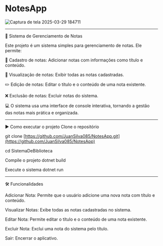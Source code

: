 # NotesApp

![Captura de tela 2025-03-29 184711](https://github.com/user-attachments/assets/089a0343-1776-4821-812f-4a5ac18ba541)

-------------------------------------------------------------------------------------------------------------------------

📓 Sistema de Gerenciamento de Notas
                                                                                                                                                                                           
 Este projeto é um sistema simples para gerenciamento de notas. Ele permite:

📝 Cadastro de notas: Adicionar notas com informações como título e conteúdo.

👀 Visualização de notas: Exibir todas as notas cadastradas.

✏️ Edição de notas: Editar o título e o conteúdo de uma nota existente.

❌ Exclusão de notas: Excluir notas do sistema.

💻 O sistema usa uma interface de console interativa, tornando a gestão das notas mais prática e organizada.

-------------------------------------------------------------------------------------------------------------------------------------

▶️ Como executar o projeto
Clone o repositório

git clone [https://github.com/JuanSilva085/NotesApp.git](https://github.com/JuanSilva085/NotesApp)                                                                            
                                                                                                                                                                                             
cd SistemaDeBiblioteca

Compile o projeto
dotnet build

Execute o sistema
dotnet run

-----------------------------------------------------------------------------------------------------------------

🛠️ Funcionalidades
                                                                                                                                                                                      
Adicionar Nota: Permite que o usuário adicione uma nova nota com título e conteúdo.

Visualizar Notas: Exibe todas as notas cadastradas no sistema.

Editar Nota: Permite editar o título e o conteúdo de uma nota existente.

Excluir Nota: Exclui uma nota do sistema pelo título.

Sair: Encerrar o aplicativo.

